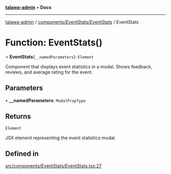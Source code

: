 [**talawa-admin**](../../../../README.md) • **Docs**

***

[talawa-admin](../../../../modules.md) / [components/EventStats/EventStats](../README.md) / EventStats

# Function: EventStats()

\> **EventStats**(`__namedParameters`): `Element`

Component that displays event statistics in a modal.
Shows feedback, reviews, and average rating for the event.

## Parameters

• **\_\_namedParameters**: `ModalPropType`

## Returns

`Element`

JSX element representing the event statistics modal.

## Defined in

[src/components/EventStats/EventStats.tsx:27](https://github.com/PalisadoesFoundation/talawa-admin/blob/6393648179f5fe59037f42564a6a7bc1ca4e7f9d/src/components/EventStats/EventStats.tsx#L27)
